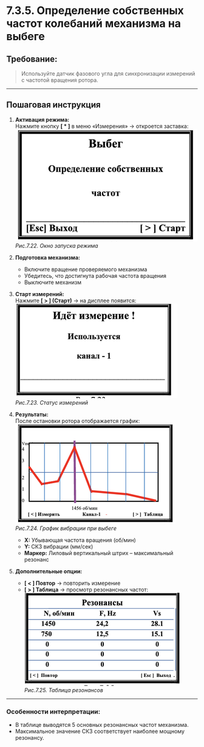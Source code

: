 # 7.3.5. Определение собственных частот колебаний механизма на выбеге

## Требование: 
> Используйте датчик фазового угла для синхронизации измерений с частотой вращения ротора.

---

## Пошаговая инструкция
1. **Активация режима:**  
   Нажмите кнопку **[ * ]** в меню «Измерения» → откроется заставка:  
   ![](image-8.png)  
   *Рис.7.22. Окно запуска режима*

2. **Подготовка механизма:**  
   - Включите вращение проверяемого механизма
   - Убедитесь, что достигнута рабочая частота вращения
   - Выключите механизм

3. **Старт измерений:**  
   Нажмите **[ > ] (Старт)** → на дисплее появится:  
   ![](image-9.png)  
   *Рис.7.23. Статус измерений*

4. **Результаты:**  
   После остановки ротора отображается график:  
   ![](image-10.png)  
   *Рис.7.24. График вибрации при выбеге*  
   - **X:** Убывающая частота вращения (об/мин)
   - **Y:** СКЗ вибрации (мм/сек)
   - **Маркер:** Лиловый вертикальный штрих – максимальный резонанс

5. **Дополнительные опции:**  
   - **[ < ] Повтор** → повторить измерение
   - **[ > ] Таблица** → просмотр резонансных частот:  
     ![](image-11.png)  
     *Рис.7.25. Таблица резонансов*

---

### Особенности интерпретации:
- В таблице выводятся 5 основных резонансных частот механизма.
- Максимальное значение СКЗ соответствует наиболее мощному резонансу.

